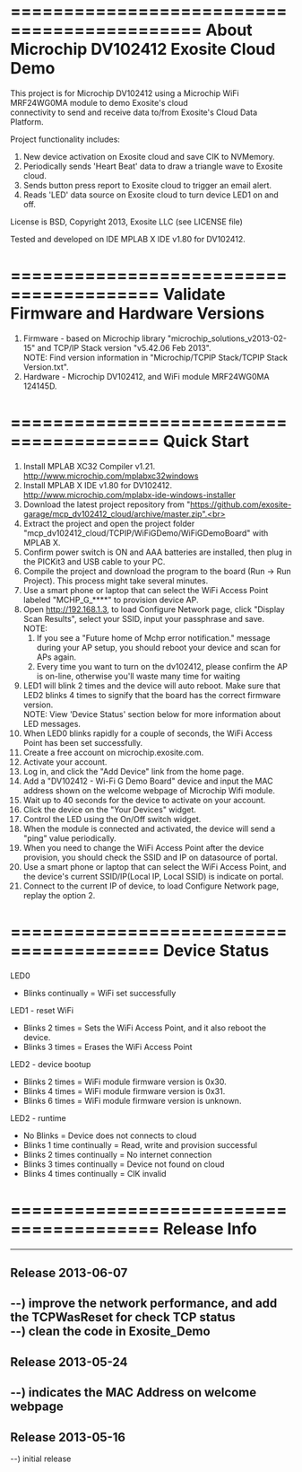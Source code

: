 ============================================
About Microchip DV102412 Exosite Cloud Demo
============================================
This project is for Microchip DV102412 using a Microchip WiFi MRF24WG0MA module to demo Exosite's cloud<br>
connectivity to send and receive data to/from Exosite's Cloud Data Platform.<br>

Project functionality includes:<br>
1) New device activation on Exosite cloud and save CIK to NVMemory.<br>
2) Periodically sends 'Heart Beat' data to draw a triangle wave to Exosite cloud.<br>
3) Sends button press report to Exosite cloud to trigger an email alert.<br>
4) Reads 'LED' data source on Exosite cloud to turn device LED1 on and off.<br>

License is BSD, Copyright 2013, Exosite LLC (see LICENSE file)

Tested and developed on IDE MPLAB X IDE v1.80 for DV102412.<br>

========================================
Validate Firmware and Hardware Versions
========================================
1) Firmware - based on Microchip library "microchip_solutions_v2013-02-15" and TCP/IP Stack version "v5.42.06 Feb 2013".<br>
NOTE: Find version information in "Microchip/TCPIP Stack/TCPIP Stack Version.txt".<br>
2) Hardware - Microchip DV102412, and WiFi module MRF24WG0MA 124145D.<br>

========================================
Quick Start
========================================
1) Install MPLAB XC32 Compiler v1.21.<br>
http://www.microchip.com/mplabxc32windows <br>
2) Install MPLAB X IDE v1.80 for DV102412.<br>
http://www.microchip.com/mplabx-ide-windows-installer <br>
3) Download the latest project repository from "https://github.com/exosite-garage/mcp_dv102412_cloud/archive/master.zip".<br>
4) Extract the project and open the project folder "mcp_dv102412_cloud/TCPIP/WiFiGDemo/WiFiGDemoBoard" with MPLAB X.<br>
5) Confirm power switch is ON and AAA batteries are installed, then plug in the PICKit3 and USB cable to your PC.<br>
6) Compile the project and download the program to the board (Run -> Run Project). This process might take several minutes.<br>
7) Use a smart phone or laptop that can select the WiFi Access Point labeled "MCHP_G_****" to provision device AP.<br>
8) Open http://192.168.1.3, to load Configure Network page, click "Display Scan Results", select your SSID, input your passphrase and save.<br>
NOTE:
   1. If you see a "Future home of Mchp error notification." message during your AP setup, you should reboot your device and scan for APs again.<br>
   2. Every time you want to turn on the dv102412, please confirm the AP is on-line, otherwise you'll waste many time for waiting<br>
9) LED1 will blink 2 times and the device will auto reboot. Make sure that LED2 blinks 4 times to signify that the board has the correct firmware version.<br>
NOTE: View 'Device Status' section below for more information about LED messages.<br>
10) When LED0 blinks rapidly for a couple of seconds, the WiFi Access Point has been set successfully.<br>
11) Create a free account on microchip.exosite.com.<br>
12) Activate your account.<br>
13) Log in, and click the "Add Device" link from the home page.<br>
14) Add a "DV102412 - Wi-Fi G Demo Board" device and input the MAC address shown on the welcome webpage of Microchip Wifi module.<br>
15) Wait up to 40 seconds for the device to activate on your account.<br>
16) Click the device on the "Your Devices" widget.<br>
17) Control the LED using the On/Off switch widget.<br>
18) When the module is connected and activated, the device will send a "ping" value periodically.<br>
19) When you need to change the WiFi Access Point after the device provision, you should check the SSID and IP on datasource of portal.<br>
20) Use a smart phone or laptop that can select the WiFi Access Point, and the device's current SSID/IP(Local IP, Local SSID) is indicate on portal.<br>
21) Connect to the current IP of device, to load Configure Network page, replay the option 2.<br>

========================================
Device Status
========================================
LED0
- Blinks continually = WiFi set successfully

LED1 - reset WiFi
- Blinks 2 times = Sets the WiFi Access Point, and it also reboot the device.
- Blinks 3 times = Erases the WiFi Access Point

LED2 - device bootup
- Blinks 2 times = WiFi module firmware version is 0x30.
- Blinks 4 times = WiFi module firmware version is 0x31.
- Blinks 6 times = WiFi module firmware version is unknown.

LED2 - runtime
- No Blinks = Device does not connects to cloud
- Blinks 1 time continually = Read, write and provision successful
- Blinks 2 times continually = No internet connection
- Blinks 3 times continually = Device not found on cloud
- Blinks 4 times continually = CIK invalid

========================================
Release Info
========================================
----------------------------------------
Release 2013-06-07
----------------------------------------
--) improve the network performance, and add the TCPWasReset for check TCP status<br>
--) clean the code in Exosite_Demo<br>
----------------------------------------
Release 2013-05-24
----------------------------------------
--) indicates the MAC Address on welcome webpage<br>
----------------------------------------
Release 2013-05-16
----------------------------------------
--) initial release<br>


